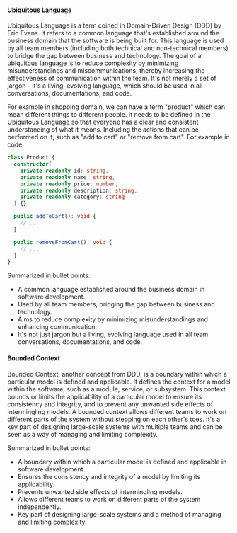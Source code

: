 #### Ubiquitous Language

Ubiquitous Language is a term coined in Domain-Driven Design (DDD) by Eric Evans. It refers to a common language that's established around the business domain that the software is being built for. This language is used by all team members (including both technical and non-technical members) to bridge the gap between business and technology. The goal of a ubiquitous language is to reduce complexity by minimizing misunderstandings and miscommunications, thereby increasing the effectiveness of communication within the team. It's not merely a set of jargon - it's a living, evolving language, which should be used in all conversations, documentations, and code.

For example in shopping domain, we can have a term "product" which can mean different things to different people. It needs to be defined in the Ubiquitous Language so that everyone has a clear and consistent understanding of what it means. Including the actions that can be performed on it, such as "add to cart" or "remove from cart". For example in code:

```typescript
class Product {
  constructor(
    private readonly id: string,
    private readonly name: string,
    private readonly price: number,
    private readonly description: string,
    private readonly category: string
  ) {}

  public addToCart(): void {
    // ...
  }

  public removeFromCart(): void {
    // ...
  }
}
```

Summarized in bullet points:

- A common language established around the business domain in software development.
- Used by all team members, bridging the gap between business and technology.
- Aims to reduce complexity by minimizing misunderstandings and enhancing communication.
- It's not just jargon but a living, evolving language used in all team conversations, documentations, and code.

#### Bounded Context

Bounded Context, another concept from DDD, is a boundary within which a particular model is defined and applicable. It defines the context for a model within the software, such as a module, service, or subsystem. This context bounds or limits the applicability of a particular model to ensure its consistency and integrity, and to prevent any unwanted side effects of intermingling models. A bounded context allows different teams to work on different parts of the system without stepping on each other's toes. It's a key part of designing large-scale systems with multiple teams and can be seen as a way of managing and limiting complexity.

Summarized in bullet points:

- A boundary within which a particular model is defined and applicable in software development.
- Ensures the consistency and integrity of a model by limiting its applicability.
- Prevents unwanted side effects of intermingling models.
- Allows different teams to work on different parts of the system independently.
- Key part of designing large-scale systems and a method of managing and limiting complexity.
